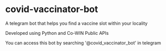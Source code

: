 # covid-vaccinator-bot

A telegram bot that helps you find a vaccine slot within your locality

Developed using Python and Co-WIN Public APIs

You can access this bot by searching '@covid_vaccinator_bot' in telegram
